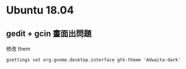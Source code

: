 # Ubuntu 18.04
## gedit + gcin 畫面出問題

修改 them

    gsettings set org.gnome.desktop.interface gtk-theme 'Adwaita-dark'
